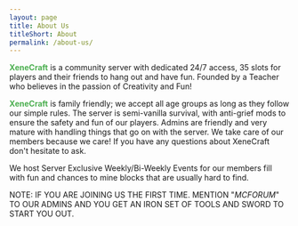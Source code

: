 ```yaml
---
layout: page
title: About Us
titleShort: About
permalink: /about-us/
---
```


<b><span style="color:#4CAF50;">XeneCraft</span></b> is a community server with dedicated 24/7 access, 35 slots for players and their friends to hang out and have fun. Founded by a Teacher who believes in the passion of Creativity and Fun!

<b><span style="color:#4CAF50;">XeneCraft</span></b> is family friendly; we accept all age groups as long as they follow our simple rules. The server is semi-vanilla survival, with anti-grief mods to ensure the safety and fun of our players. Admins are friendly and very mature with handling things that go on with the server. We take care of our members because we care! If you have any questions about XeneCraft don't hesitate to ask.

We host Server Exclusive Weekly/Bi-Weekly Events for our members fill with fun and chances to mine blocks that are usually hard to find.

NOTE: IF YOU ARE JOINING US THE FIRST TIME. MENTION "<em>MCFORUM</em>" TO OUR ADMINS AND YOU GET AN IRON SET OF TOOLS AND SWORD TO START YOU OUT.

